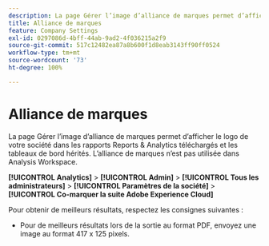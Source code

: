 ```yaml
---
description: La page Gérer l’image d’alliance de marques permet d’afficher le logo de votre société dans les rapports téléchargés.
title: Alliance de marques
feature: Company Settings
exl-id: 0297086d-4bff-44ab-9ad2-4f036215a2f9
source-git-commit: 517c12482ea87a8b600f1d8eab3143ff90ff0524
workflow-type: tm+mt
source-wordcount: '73'
ht-degree: 100%

---
```


# Alliance de marques

La page Gérer l’image d’alliance de marques permet d’afficher le logo de votre société dans les rapports Reports &amp; Analytics téléchargés et les tableaux de bord hérités. L’alliance de marques n’est pas utilisée dans Analysis Workspace.

**[!UICONTROL Analytics]** > **[!UICONTROL Admin]** > **[!UICONTROL Tous les administrateurs]** > **[!UICONTROL Paramètres de la société]** > **[!UICONTROL Co-marquer la suite Adobe Experience Cloud]**

Pour obtenir de meilleurs résultats, respectez les consignes suivantes :

* Pour de meilleurs résultats lors de la sortie au format PDF, envoyez une image au format 417 x 125 pixels.
